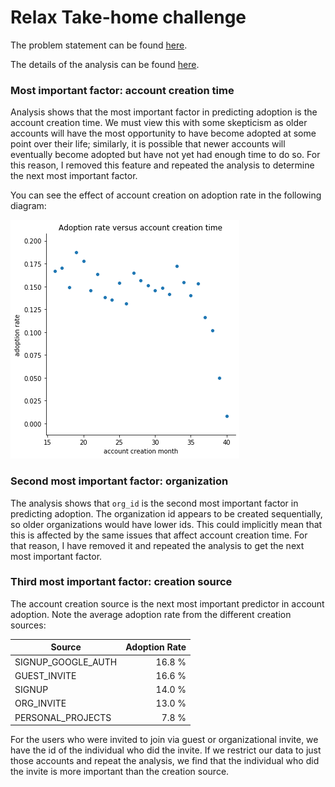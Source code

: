 # Relax Take-home challenge

The problem statement can be found [here](https://github.com/metacreek/springboard/blob/master/mini-projects/relax_challenge/relax_data_science_challenge.pdf).

The details of the analysis can be found [here](https://github.com/metacreek/springboard/blob/master/mini-projects/relax_challenge/Take%20Home%20%231-functionized.ipynb).

### Most important factor: account creation time

Analysis shows that the most important factor in predicting adoption is the account creation time. We must view this with
some skepticism as older accounts will have the most opportunity to have become adopted at some point over their life; 
similarly, it is possible that newer accounts will eventually become adopted but have not yet had enough time to do so. 
For this reason, I removed this feature and repeated the analysis to determine the next most important factor.

You can see the effect of account creation on adoption rate in the following diagram:

![adoption rate as a function of account age](./creation_adoption.png)

### Second most important factor: organization

The analysis shows that `org_id` is the second most important factor in predicting adoption.  The organization id
appears to be created sequentially, so older organizations would have lower ids.  This could
implicitly mean that this is affected by the same issues that affect account creation time.  For that reason,
I have removed it and repeated the analysis to get the next most important factor.

### Third most important factor: creation source

The account creation source is the next most important predictor in account adoption.  Note the average adoption rate 
from the different creation sources:

| Source | Adoption Rate |
| --- | --: |
| SIGNUP_GOOGLE_AUTH | 16.8 % |
| GUEST_INVITE | 16.6 % |
| SIGNUP | 14.0 % |
| ORG_INVITE | 13.0 % |
| PERSONAL_PROJECTS | 7.8 % |

For the users who were invited to join via guest or organizational invite, we have the
id of the individual who did the invite.  If we restrict our data to just those accounts and repeat the analysis,
we find that the individual who did the invite is more important than the creation source.

 

